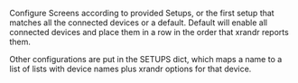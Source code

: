 Configure Screens according to provided Setups, or the first setup that matches
all the connected devices or a default.  Default will enable all connected
devices and place them in a row in the order that xrandr reports them.

Other configurations are put in the SETUPS dict, which maps a  name to a list of
lists with device names plus xrandr options for that device.

